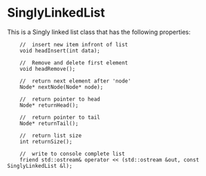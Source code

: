 # SinglyLinkedList

This is a Singly linked list class that has the following properties:

        //  insert new item infront of list
        void headInsert(int data);

        //  Remove and delete first element
        void headRemove();

        //  return next element after 'node'
        Node* nextNode(Node* node);

        //  return pointer to head
        Node* returnHead();

        //  return pointer to tail
        Node* returnTail();

        //  return list size
        int returnSize();

        //  write to console complete list
        friend std::ostream& operator << (std::ostream &out, const SinglyLinkedList &l);
